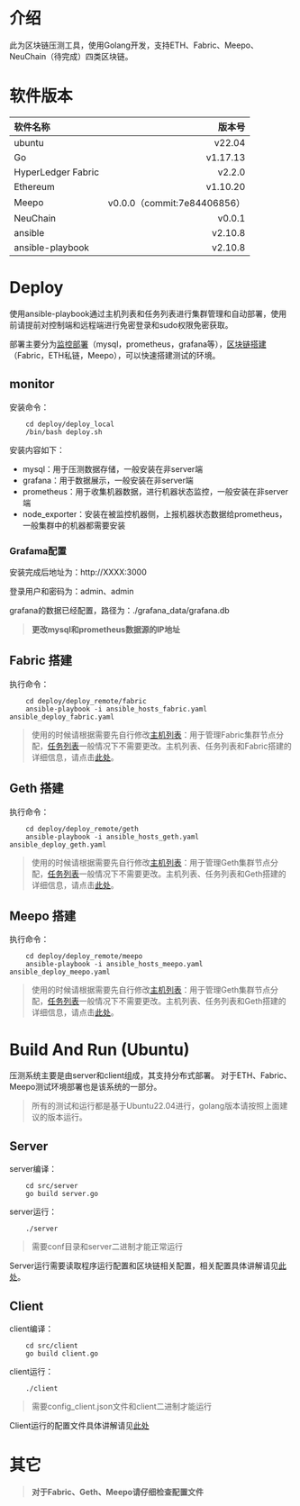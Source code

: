 
# 介绍
此为区块链压测工具，使用Golang开发，支持ETH、Fabric、Meepo、NeuChain（待完成）四类区块链。

# 软件版本
| 软件名称       |     版本号  |
| :----------- |------------:|
|   ubuntu    |   v22.04  |
|   Go          |   v1.17.13     |
|   HyperLedger Fabric |    v2.2.0|
|   Ethereum    |   v1.10.20 |
|   Meepo    |   v0.0.0（commit:7e84406856） |
|NeuChain |  v0.0.1 |
|ansible   |v2.10.8|
|ansible-playbook   |v2.10.8|
# Deploy
使用ansible-playbook通过主机列表和任务列表进行集群管理和自动部署，使用前请提前对控制端和远程端进行免密登录和sudo权限免密获取。

部署主要分为[监控部署](./deploy/deploy_local/readme.md)（mysql，prometheus，grafana等），[区块链搭建](./deploy/deploy_remote/readme.md)（Fabric，ETH私链，Meepo），可以快速搭建测试的环境。

## monitor
安装命令：
```shell
    cd deploy/deploy_local
    /bin/bash deploy.sh
```
安装内容如下：
* mysql：用于压测数据存储，一般安装在非server端
* grafana：用于数据展示，一般安装在非server端
* prometheus：用于收集机器数据，进行机器状态监控，一般安装在非server端
* node_exporter：安装在被监控机器侧，上报机器状态数据给prometheus，一般集群中的机器都需要安装

### Grafama配置
安装完成后地址为：http://XXXX:3000

登录用户和密码为：admin、admin

grafana的数据已经配置，路径为：./grafana_data/grafana.db

> **更改mysql和prometheus数据源的IP地址**

## Fabric 搭建
执行命令：
```shell
    cd deploy/deploy_remote/fabric
    ansible-playbook -i ansible_hosts_fabric.yaml ansible_deploy_fabric.yaml
```
> 使用的时候请根据需要先自行修改[主机列表](./deploy/deploy_remote/fabric/ansible_hosts_fabric.yaml)：用于管理Fabric集群节点分配，[任务列表](./deploy/deploy_remote/fabric/ansible_deploy_fabric.yaml)一般情况下不需要更改。主机列表、任务列表和Fabric搭建的详细信息，请点击[此处](./deploy/deploy_remote/fabric/readme.md)。

## Geth 搭建
执行命令：
```shell
    cd deploy/deploy_remote/geth
    ansible-playbook -i ansible_hosts_geth.yaml ansible_deploy_geth.yaml
```
> 使用的时候请根据需要先自行修改[主机列表](./deploy/deploy_remote/geth/ansible_hosts_geth.yaml)：用于管理Geth集群节点分配，[任务列表](./deploy/deploy_remote/geth/ansible_deploy_geth.yaml)一般情况下不需要更改。主机列表、任务列表和Geth搭建的详细信息，请点击[此处](./deploy/deploy_remote/geth/readme.md)。

## Meepo 搭建
执行命令：
```shell
    cd deploy/deploy_remote/meepo
    ansible-playbook -i ansible_hosts_meepo.yaml ansible_deploy_meepo.yaml
```
> 使用的时候请根据需要先自行修改[主机列表](./deploy/deploy_remote/meepo/ansible_hosts_meepo.yaml)：用于管理Geth集群节点分配，[任务列表](./deploy/deploy_remote/meepo/ansible_deploy_meepo.yaml)一般情况下不需要更改。主机列表、任务列表和Geth搭建的详细信息，请点击[此处](./deploy/deploy_remote/meepo/readme.md)。

# Build And Run (Ubuntu)
压测系统主要是由server和client组成，其支持分布式部署。
对于ETH、Fabric、Meepo测试环境部署也是该系统的一部分。
> 所有的测试和运行都是基于Ubuntu22.04进行，golang版本请按照上面建议的版本运行。
## Server
server编译：
```shell
    cd src/server
    go build server.go
```
server运行：
```shell
    ./server
```
> 需要conf目录和server二进制才能正常运行

Server运行需要读取程序运行配置和区块链相关配置，相关配置具体讲解请见[此处](./src/server/conf/readme.md)。
## Client
client编译：
```shell
    cd src/client
    go build client.go
```
client运行：
```shell
    ./client
```
> 需要config_client.json文件和client二进制才能运行

Client运行的配置文件具体讲解请见[此处](./src/client/readme.md)

# 其它 
> **对于Fabric、Geth、Meepo请仔细检查配置文件**

